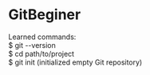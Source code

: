 # GitBeginer            
Learned commands:                                                       
$ git --version   
$ cd path/to/project  
$ git init  (initialized empty Git repository)

